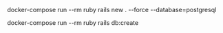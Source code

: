 docker-compose run --rm ruby rails new . --force --database=postgresql

docker-compose run --rm ruby rails db:create